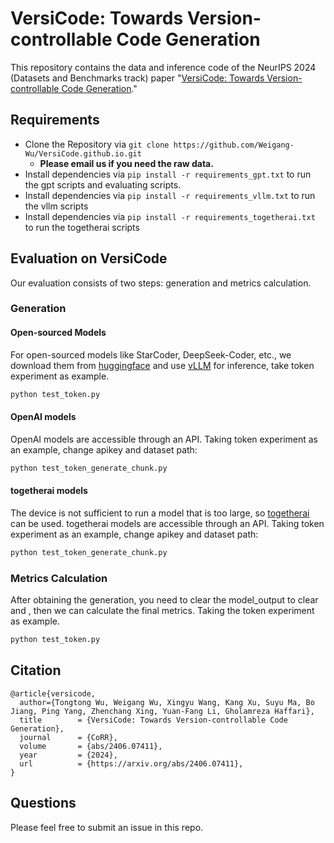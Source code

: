 # VersiCode: Towards Version-controllable Code Generation

This repository contains the data and inference code of the NeurIPS 2024  (Datasets and Benchmarks track)
paper "[VersiCode: Towards Version-controllable Code Generation](https://arxiv.org/abs/2406.07411)."

## Requirements

- Clone the Repository via `git clone https://github.com/Weigang-Wu/VersiCode.github.io.git`
    - **Please email us if you need the raw data.**
- Install dependencies via `pip install -r requirements_gpt.txt` to run the gpt scripts and evaluating scripts.
- Install dependencies via `pip install -r requirements_vllm.txt` to run the vllm scripts
- Install dependencies via `pip install -r requirements_togetherai.txt` to run the togetherai scripts


## Evaluation on VersiCode
Our evaluation consists of two steps: generation and metrics calculation.


### Generation

#### Open-sourced Models
For open-sourced models like StarCoder, DeepSeek-Coder, etc., we download them from [huggingface](https://huggingface.co/) and use [vLLM](https://github.com/vllm-project/vllm) for inference, take token experiment as example. 

```bash
python test_token.py
```


#### OpenAI models
OpenAI models are accessible through an API. Taking token experiment as an example, change apikey and dataset path:
```bash
python test_token_generate_chunk.py
```

#### togetherai models
The device is not sufficient to run a model that is too large, so [togetherai](https://api.together.xyz/models) can be used. togetherai models are accessible through an API. Taking token experiment as an example, change apikey and dataset path:
```bash
python test_token_generate_chunk.py
```


### Metrics Calculation
After obtaining the generation, you need to clear the model_output to clear <start> and <end>, then we can calculate the final metrics. Taking the token experiment as example.
```bash
python test_token.py
```

## Citation

```
@article{versicode,
  author={Tongtong Wu, Weigang Wu, Xingyu Wang, Kang Xu, Suyu Ma, Bo Jiang, Ping Yang, Zhenchang Xing, Yuan-Fang Li, Gholamreza Haffari},
  title        = {VersiCode: Towards Version-controllable Code Generation},
  journal      = {CoRR},
  volume       = {abs/2406.07411},
  year         = {2024},
  url          = {https://arxiv.org/abs/2406.07411},
}
```
## Questions
Please feel free to submit an issue in this repo.
